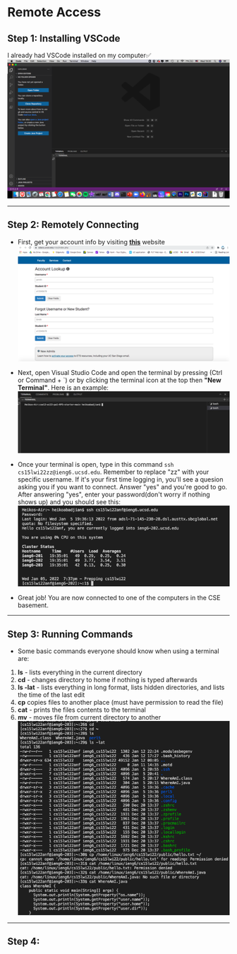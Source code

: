 # Remote Access

## Step 1: Installing VSCode
I already had VSCode installed on my computer✅
![VSCode](images/vscodess.png)

---

## Step 2: Remotely Connecting

* First, get your account info by visiting **[this](https://sdacs.ucsd.edu/~icc/index.php)** website
![Account](images/account.png)

* Next, open Visual Studio Code and open the terminal by pressing (Ctrl or Command + `) or by clicking the terminal icon at the top then **"New Terminal"**.
Here is an example:
![Terminal2](images/terminal2.png)

* Once your terminal is open, type in this command ```ssh cs15lwi22zz@ieng6.ucsd.edu```. Remember to replace "zz" with your specific username. If it's your first time logging in, you'll see a quesion asking you if you want to connect. Answer "yes" and you're good to go. After answering "yes", enter your password(don't worry if nothing shows up) and you should see this: 
![SuccessfulSSH](images/successfulSSH.png)

* Great job! You are now connected to one of the computers in the CSE basement. 


***

## Step 3: Running Commands

* Some basic commands everyone should know when using a terminal are:
1. **ls** - lists everything in the current directory
2. **cd** - changes directory to home if nothing is typed afterwards
3. **ls -lat** - lists everything in long format, lists hidden directories, and lists the time of the last edit 
4. **cp** copies files to another place (must have permission to read the file)
5. **cat** - prints the files contents to the terminal
6. **mv** - moves file from current directory to another
![CommandLineArgs](images/commandLineArgs.png)

***
## Step 4:


